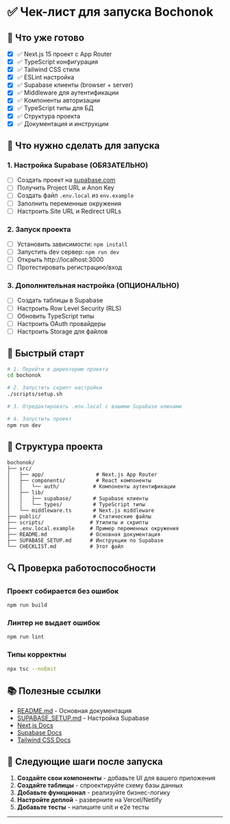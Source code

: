 # ✅ Чек-лист для запуска Bochonok

## 🎯 Что уже готово

- [x] ✅ Next.js 15 проект с App Router
- [x] ✅ TypeScript конфигурация
- [x] ✅ Tailwind CSS стили
- [x] ✅ ESLint настройка
- [x] ✅ Supabase клиенты (browser + server)
- [x] ✅ Middleware для аутентификации
- [x] ✅ Компоненты авторизации
- [x] ✅ TypeScript типы для БД
- [x] ✅ Структура проекта
- [x] ✅ Документация и инструкции

## 🔧 Что нужно сделать для запуска

### 1. Настройка Supabase (ОБЯЗАТЕЛЬНО)

- [ ] Создать проект на [supabase.com](https://supabase.com)
- [ ] Получить Project URL и Anon Key
- [ ] Создать файл `.env.local` из `env.example`
- [ ] Заполнить переменные окружения
- [ ] Настроить Site URL и Redirect URLs

### 2. Запуск проекта

- [ ] Установить зависимости: `npm install`
- [ ] Запустить dev сервер: `npm run dev`
- [ ] Открыть http://localhost:3000
- [ ] Протестировать регистрацию/вход

### 3. Дополнительная настройка (ОПЦИОНАЛЬНО)

- [ ] Создать таблицы в Supabase
- [ ] Настроить Row Level Security (RLS)
- [ ] Обновить TypeScript типы
- [ ] Настроить OAuth провайдеры
- [ ] Настроить Storage для файлов

## 🚀 Быстрый старт

```bash
# 1. Перейти в директорию проекта
cd bochonok

# 2. Запустить скрипт настройки
./scripts/setup.sh

# 3. Отредактировать .env.local с вашими Supabase ключами

# 4. Запустить проект
npm run dev
```

## 📁 Структура проекта

```
bochonok/
├── src/
│   ├── app/                 # Next.js App Router
│   ├── components/          # React компоненты
│   │   └── auth/           # Компоненты аутентификации
│   ├── lib/
│   │   ├── supabase/       # Supabase клиенты
│   │   └── types/          # TypeScript типы
│   └── middleware.ts       # Next.js middleware
├── public/                 # Статические файлы
├── scripts/               # Утилиты и скрипты
├── .env.local.example     # Пример переменных окружения
├── README.md              # Основная документация
├── SUPABASE_SETUP.md      # Инструкции по Supabase
└── CHECKLIST.md           # Этот файл
```

## 🔍 Проверка работоспособности

### Проект собирается без ошибок
```bash
npm run build
```

### Линтер не выдает ошибок
```bash
npm run lint
```

### Типы корректны
```bash
npx tsc --noEmit
```

## 📚 Полезные ссылки

- [README.md](./README.md) - Основная документация
- [SUPABASE_SETUP.md](./SUPABASE_SETUP.md) - Настройка Supabase
- [Next.js Docs](https://nextjs.org/docs)
- [Supabase Docs](https://supabase.com/docs)
- [Tailwind CSS Docs](https://tailwindcss.com/docs)

## 🎉 Следующие шаги после запуска

1. **Создайте свои компоненты** - добавьте UI для вашего приложения
2. **Создайте таблицы** - спроектируйте схему базы данных
3. **Добавьте функционал** - реализуйте бизнес-логику
4. **Настройте деплой** - разверните на Vercel/Netlify
5. **Добавьте тесты** - напишите unit и e2e тесты

---

